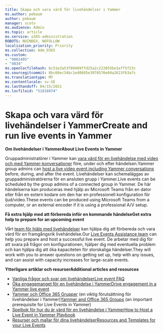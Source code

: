 ```yaml
---
title: Skapa och vara värd för livehändelser i Yammer
ms.author: pebaum
author: pebaum
manager: scotv
ms.audience: Admin
ms.topic: article
ms.service: o365-administration
ROBOTS: NOINDEX, NOFOLLOW
localization_priority: Priority
ms.collection: Adm_O365
ms.custom:
- "9002495"
- "4834"
ms.openlocfilehash: 6c51e3a53f89489ffd25a2c222055be1eff5f23c
ms.sourcegitcommit: 8bc60ec34bc1e40685e3976576e04a2623f63a7c
ms.translationtype: MT
ms.contentlocale: sv-SE
ms.lasthandoff: 04/15/2021
ms.locfileid: "51816074"
---
```

# <a name="create-and-run-live-events-in-yammer"></a><span data-ttu-id="f1a6e-102">Skapa och vara värd för livehändelser i Yammer</span><span class="sxs-lookup"><span data-stu-id="f1a6e-102">Create and run live events in Yammer</span></span>

<span data-ttu-id="f1a6e-103">**Om livehändelser i Yammer**</span><span class="sxs-lookup"><span data-stu-id="f1a6e-103">**About Live Events in Yammer**</span></span>

<span data-ttu-id="f1a6e-104">Gruppadministratörer i Yammer kan [vara värd för en livehändelse med video och med Yammer-konversationer](https://docs.microsoft.com/yammer/manage-yammer-groups/yammer-live-events) före, under och efter händelsen.</span><span class="sxs-lookup"><span data-stu-id="f1a6e-104">Yammer group admins can [host a live video event including Yammer conversations](https://docs.microsoft.com/yammer/manage-yammer-groups/yammer-live-events) before, during, and after the event.</span></span> <span data-ttu-id="f1a6e-105">Livehändelser kan schemaläggas av gruppadministratörerna för en ansluten grupp i Yammer.</span><span class="sxs-lookup"><span data-stu-id="f1a6e-105">Live events can be scheduled by the group admins of a connected group in Yammer.</span></span> <span data-ttu-id="f1a6e-106">De här händelserna kan produceras med hjälp av Microsoft Teams från en dator eller från en extern kodare om den har en professionell konfiguration för ljud/video.</span><span class="sxs-lookup"><span data-stu-id="f1a6e-106">These events can be produced using Microsoft Teams from a computer, or an external encoder if it is using a professional A/V setup.</span></span>

<span data-ttu-id="f1a6e-107">**Få extra hjälp med att förbereda inför en kommande händelse**</span><span class="sxs-lookup"><span data-stu-id="f1a6e-107">**Get extra help to prepare for an upcoming event**</span></span>

<span data-ttu-id="f1a6e-108">Vårt [team för hjälp med livehändelser](https://aka.ms/AA87gbh) kan hjälpa dig att förbereda och vara värd för en framgångsrik livehändelse.</span><span class="sxs-lookup"><span data-stu-id="f1a6e-108">Our [Live Events Assistance team](https://aka.ms/AA87gbh) can help you prepare and host a successful live event.</span></span> <span data-ttu-id="f1a6e-109">De arbetar med dig för att svara på frågor om konfigurationen, hjälper dig med eventuella problem och kan hjälpa dig att öka kapaciteten för storskaliga händelser.</span><span class="sxs-lookup"><span data-stu-id="f1a6e-109">They will work with you to answer questions on getting set up, help with any issues, and can assist with capacity increases for large-scale events.</span></span>

<span data-ttu-id="f1a6e-110">**Ytterligare artiklar och resurser**</span><span class="sxs-lookup"><span data-stu-id="f1a6e-110">**Additional articles and resources**</span></span>

- [<span data-ttu-id="f1a6e-111">Vanliga frågor och svar om livehändelser</span><span class="sxs-lookup"><span data-stu-id="f1a6e-111">Live event FAQ</span></span>](https://support.office.com/article/43bbd59d-a734-4c8f-923d-6a239d137d34)
- [<span data-ttu-id="f1a6e-112">Öka engagemanget för en livehändelse i Yammer</span><span class="sxs-lookup"><span data-stu-id="f1a6e-112">Drive engagement in a Yammer live event</span></span>](https://support.office.com/article/drive-engagement-in-a-yammer-live-event-c0244ad8-6dcb-419c-add9-2e4a00543412?ui=en-US&rs=en-US&ad=US)
- <span data-ttu-id="f1a6e-113">[Yammer och Office 365 Grupper](https://docs.microsoft.com/yammer/manage-yammer-groups/yammer-and-office-365-groups) (en viktig förutsättning för livehändelser i Yammer)</span><span class="sxs-lookup"><span data-stu-id="f1a6e-113">[Yammer and Office 365 Groups](https://docs.microsoft.com/yammer/manage-yammer-groups/yammer-and-office-365-groups) (an important prerequisite for Live Events in Yammer)</span></span>
- [<span data-ttu-id="f1a6e-114">Spelbok för hur du är värd för en livehändelse i Yammer</span><span class="sxs-lookup"><span data-stu-id="f1a6e-114">How to Host a Live Event in Yammer Playbook</span></span>](https://aka.ms/LiveEventsinYammerplaybook)
- [<span data-ttu-id="f1a6e-115">Resurser och mallar för dina livehändelser</span><span class="sxs-lookup"><span data-stu-id="f1a6e-115">Resources and Templates for your Live Events</span></span>](https://aka.ms/LiveEventYammerTemplates)
